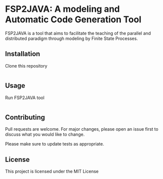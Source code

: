 # FSP2JAVA: A modeling and Automatic Code Generation Tool

FSP2JAVA is a tool that aims to facilitate the teaching of the parallel and distributed paradigm through modeling by Finite State Processes.

## Installation

Clone this repository

```git clone https://github.com/kelvinnpereira/pibic-fsp.git
```

## Usage

Run FSP2JAVA tool

```java -jar Gerador.jar
```

## Contributing
Pull requests are welcome. For major changes, please open an issue first to discuss what you would like to change.

Please make sure to update tests as appropriate.

## License
This project is licensed under the MIT License
